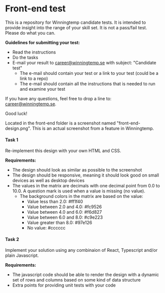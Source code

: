 
# Front-end test

This is a repository for Winningtemp candidate tests. It is intended to provide insight into the range of your skill set. It is not a pass/fail test. Please do what you can.

**Guidelines for submitting your test:**

- Read the instructions
- Do the tasks
- E-mail your result to career@winningtemp.se with subject: "Candidate test"
	- The e-mail should contain your test or a link to your test (could be a link to a repo)
	- The e-mail should contain all the instructions that is needed to run and examine your test

If you have any questions, feel free to drop a line to: career@winningtemp.se.

Good luck!

Located in the front-end folder is a screenshot named "front-end-design.png". This is an actual screenshot from a feature in Winningtemp. 

#### Task 1
Re-implement this design with your own HTML and CSS.

**Requirements:**

 - The design should look as similar as possible to the screenshot
 - The design should be responsive, meaning it should look good on small devices as well as desktop devices
 - The values in the matrix are decimals with one decimal point from 0.0 to 10.0. A question mark is used when a value is missing (no value).
	 - The background colors in the matrix are based on the value:
		 - Value less than 2.0: #ff1f40
		 - Value between 2.0 and 4.0: #fc9526
		 - Value between 4.0 and 6.0: #f6d827
		 - Value between 6.0 and 8.0: #c9e223
		 - Value greater than 8.0: #97e126
		 - No value: #cccccc

#### Task 2
Implement your solution using any combinaion of React, Typescript and/or plain Javascript.

**Requirements:**

- The javascript code should be able to render the design with a dynamic set of rows and columns based on some kind of data structure
- Extra points for providing unit tests with your code
